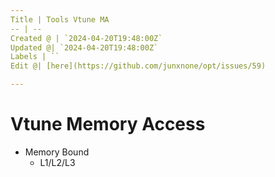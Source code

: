 ```yaml
---
Title | Tools Vtune MA
-- | --
Created @ | `2024-04-20T19:48:00Z`
Updated @| `2024-04-20T19:48:00Z`
Labels | ``
Edit @| [here](https://github.com/junxnone/opt/issues/59)

---
```

# Vtune Memory Access

- Memory Bound
  - L1/L2/L3
